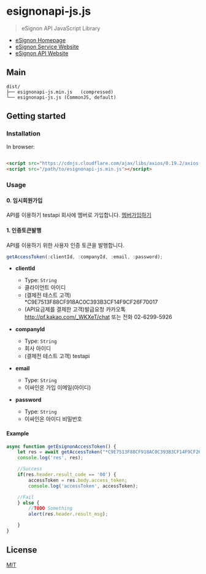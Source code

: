 # esignonapi-js.js

> eSignon API JavaScript Library

- [eSignon Homepage](https://esignon.net)
- [eSignon Service Website](https://docs.esignon.net)
- [eSignon API Website](https://api.esignon.net)


## Main

```text
dist/
├── esignonapi-js.min.js   (compressed)
└── esignonapi-js.js (CommonJS, default)
```

## Getting started

### Installation

In browser:

```html

<script src="https://cdnjs.cloudflare.com/ajax/libs/axios/0.19.2/axios.min.js"></script>
<script src="/path/to/esignonapi-js.min.js"></script>
```

### Usage

#### 0. 임시회원가입
API를 이용하기 testapi 회사에 멤버로 가입합니다.
[멤버가입하기](https://esignon.net)

#### 1. 인증토큰발행
API를 이용하기 위한 사용자 인증 토큰을 발행합니다.

```js
getAccessToken(:clientId, :companyId, :email, :password);
```

- **clientId**
  - Type: `String`
  - 클라이언트 아이디
  - (결제전 테스트 고객) *C9E7513F88CF918AC0C393B3CF14F9CF26F70017
  - (API요금제를 결제한 고객)발급요청 카카오톡 http://pf.kakao.com/_WKXeT/chat 또는 전화 02-6299-5926

- **companyId**
  - Type: `String`
  - 회사 아이디
  - (결제전 테스트 고객) testapi

- **email**
  - Type: `String`
  - 이싸인온 가입 이메일(아이디)

- **password**
  - Type: `String`
  - 이싸인온 아이디 비밀번호

#### Example

```js
async function getEsignonAccessToken() {
    let res = await getAccessToken("*C9E7513F88CF918AC0C393B3CF14F9CF26F70017", "testapi", "guide@esignon.net", "guide12345*");
    console.log('res', res);

    //Success
    if(res.header.result_code == '00') {
        accessToken = res.body.access_token;
        console.log('accessToken', accessToken);

    //Fail
    } else {
        //TODO Something
        alert(res.header.result_msg);

    }
}
```


## License

[MIT](https://opensource.org/licenses/MIT)
